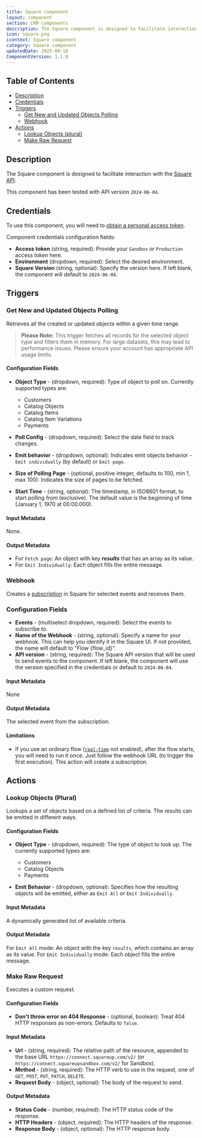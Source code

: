 ```yaml
---
title: Square component
layout: component
section: CRM components
description: The Square component is designed to facilitate interaction with the Square API.
icon: square.png
icontext: Square component
category: Square component
updatedDate: 2025-09-18
ComponentVersion: 1.1.0
---
```


## Table of Contents

* [Description](#description)
* [Credentials](#credentials)
* [Triggers](#triggers)
  * [Get New and Updated Objects Polling](#get-new-and-updated-objects-polling)
  * [Webhook](#webhook)
* [Actions](#actions)
  * [Lookup Objects (plural)](#lookup-objects-plural)
  * [Make Raw Request](#make-raw-request)

## Description

The Square component is designed to facilitate interaction with the [Square API](https://developer.squareup.com/reference/square).

This component has been tested with API version `2024-06-04`.

## Credentials

To use this component, you will need to [obtain a personal access token](https://developer.squareup.com/docs/build-basics/access-tokens#get-a-personal-access-token).

Component credentials configuration fields:

- **Access token** (string, required): Provide your `Sandbox` or `Production` access token here.
- **Environment** (dropdown, required): Select the desired environment.
- **Square Version** (string, optional): Specify the version here. If left blank, the component will default to `2024-06-04`.

## Triggers

### Get New and Updated Objects Polling

Retrieves all the created or updated objects within a given time range.

> **Please Note:** This trigger fetches all records for the selected object type and filters them in memory. For large datasets, this may lead to performance issues. Please ensure your account has appropriate API usage limits.

#### Configuration Fields

* **Object Type** - (dropdown, required): Type of object to poll on. Currently supported types are:
  * Customers
  * Catalog Objects
  * Catalog Items
  * Catalog Item Variations
  * Payments

* **Poll Config** - (dropdown, required): Select the date field to track changes.
* **Emit behavior** - (dropdown, optional): Indicates emit objects behavior - `Emit individually` (by default) or `Emit page`.
* **Size of Polling Page** - (optional, positive integer, defaults to 100, min 1, max 100): Indicates the size of pages to be fetched.
* **Start Time** - (string, optional): The timestamp, in ISO8601 format, to start polling from (exclusive). The default value is the beginning of time (January 1, 1970 at 00:00.000).

#### Input Metadata

None.

#### Output Metadata

- For `Fetch page`: An object with key ***results*** that has an array as its value.
- For `Emit Individually`:  Each object fills the entire message.

### Webhook

Creates a [subscription](https://developer.squareup.com/docs/webhooks/webhook-subscriptions-api) in Square for selected events and receives them.

### Configuration Fields

- **Events** - (multiselect dropdown, required): Select the events to subscribe to.
- **Name of the Webhook** - (string, optional): Specify a name for your webhook. This can help you identify it in the Square UI. If not provided, the name will default to "Flow {flow_id}".
- **API version** - (string, required): The Square API version that will be used to send events to the component. If left blank, the component will use the version specified in the credentials or default to `2024-06-04`.

#### Input Metadata

None

#### Output Metadata
The selected event from the subscription.

#### Limitations
- If you use an ordinary flow ([`real-time`](/guides/realtime-flows.html) not enabled), after the flow starts, you will need to run it once. Just follow the webhook URL (to trigger the first execution). This action will create a subscription.

## Actions

### Lookup Objects (Plural)

Lookups a set of objects based on a defined list of criteria. The results can be emitted in different ways.

#### Configuration Fields

* **Object Type** - (dropdown, required): The type of object to look up. The currently supported types are:
  - Customers
  - Catalog Objects
  - Payments

* **Emit Behavior** - (dropdown, optional): Specifies how the resulting objects will be emitted, either as `Emit All` or `Emit Individually`.

#### Input Metadata

A dynamically generated list of available criteria.

#### Output Metadata

For `Emit All` mode: An object with the key `results`, which contains an array as its value.
For `Emit Individually` mode: Each object fills the entire message.

### Make Raw Request

Executes a custom request.

#### Configuration Fields

- **Don't throw error on 404 Response** - (optional, boolean): Treat 404 HTTP responses as non-errors. Defaults to `false`.

#### Input Metadata

- **Url** - (string, required): The relative path of the resource, appended to the base URL `https://connect.squareup.com/v2/` (or `https://connect.squareupsandbox.com/v2/` for Sandbox).
- **Method** - (string, required): The HTTP verb to use in the request, one of `GET`, `POST`, `PUT`, `PATCH`, `DELETE`.
- **Request Body** - (object, optional): The body of the request to send.

#### Output Metadata
- **Status Code** - (number, required): The HTTP status code of the response.
- **HTTP Headers** - (object, required): The HTTP headers of the response.
- **Response Body** - (object, optional): The HTTP response body.